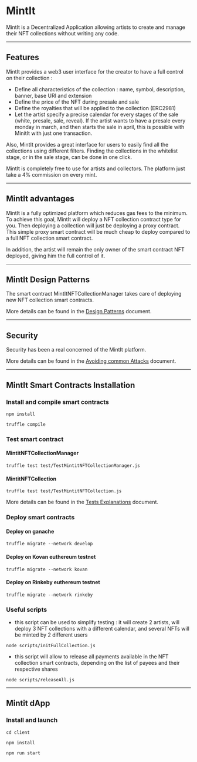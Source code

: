 # MintIt

MintIt is a Decentralized Application allowing artists to create and manage their NFT collections without writing any code.

---

## Features

MintIt provides a web3 user interface for the creator to have a full control on their collection :

- Define all characteristics of the collection : name, symbol, description, banner, base URI and extension
- Define the price of the NFT during presale and sale
- Define the royalties that will be applied to the collection (ERC2981)
- Let the artist specify a precise calendar for every stages of the sale (white, presale, sale, reveal). If the artist wants to have a presale every monday in march, and then starts the sale in april, this is possible with MinitIt with just one transaction.

Also, MintIt provides a great interface for users to easily find all the collections using different filters. Finding the collections in the whitelist stage, or in the sale stage, can be done in one click.

MintIt is completely free to use for artists and collectors. The platform just take a 4% commission on every mint.

---

## MintIt advantages

MintIt is a fully optimized platform which reduces gas fees to the minimum. To achieve this goal, MintIt will deploy a NFT collection contract type for you. Then deploying a collection will just be deploying a proxy contract.
This simple proxy smart contract will be much cheap to deploy compared to a full NFT collection smart contract.

In addition, the artist will remain the only owner of the smart contract NFT deployed, giving him the full control of it.

---

## MintIt Design Patterns

The smart contract MintItNFTCollectionManager takes care of deploying new NFT collection smart contracts.

More details can be found in the [Design Patterns](docs/design_pattern_desicions.md) document.

---

## Security

Security has been a real concerned of the MintIt platform.

More details can be found in the [Avoiding common Attacks](docs/avoiding_common_attacks.md) document.

---

## MintIt Smart Contracts Installation

### Install and compile smart contracts

`npm install`

`truffle compile`

### Test smart contract

#### MintitNFTCollectionManager

`truffle test test/TestMintitNFTCollectionManager.js`

#### MintitNFTCollection

`truffle test test/TestMintitNFTCollection.js`

More details can be found in the [Tests Explanations](docs/tests_explication.md) document.

### Deploy smart contracts

#### Deploy on ganache

`truffle migrate --network develop`

#### Deploy on Kovan euthereum testnet

`truffle migrate --network kovan`

#### Deploy on Rinkeby euthereum testnet

`truffle migrate --network rinkeby`

### Useful scripts

- this script can be used to simplify testing : it will create 2 artists, will deploy 3 NFT collections with a different calendar, and several NFTs will be minted by 2 different users

`node scripts/initFullCollection.js`

- this script will allow to release all payments available in the NFT collection smart contracts, depending on the list of payees and their respective shares

`node scripts/releaseAll.js`

---

## Mintit dApp

### Install and launch

`cd client`

`npm install`

`npm run start`
